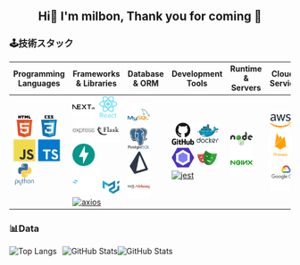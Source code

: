 <h2 align="center">
  <strong>Hi👋 I'm milbon, Thank you for coming 🚀</strong>
</h2>
 
### 🕹️技術スタック
<table>
  <thead>
    <tr>
      <th>Programming Languages</th>
      <th>Frameworks &amp; Libraries</th>
      <th>Database &amp; ORM</th>
      <th>Development Tools</th>
      <th>Runtime &amp; Servers</th>
      <th>Cloud &amp; Services</th>
      <th>UI/UX Tools</th>
    </tr>
  </thead>
  <tbody>
    <tr>
      <td>
        <a href="https://developer.mozilla.org/en-US/docs/Web/HTML" target="_blank" rel="noreferrer"><img src="https://raw.githubusercontent.com/devicons/devicon/master/icons/html5/html5-original-wordmark.svg" alt="html" width="40" height="40"/></a>
        <a href="https://developer.mozilla.org/en-US/docs/Web/CSS" target="_blank" rel="noreferrer"><img src="https://raw.githubusercontent.com/devicons/devicon/master/icons/css3/css3-original-wordmark.svg" alt="css" width="40" height="40"/></a>
        <a href="https://developer.mozilla.org/en-US/docs/Web/JavaScript" target="_blank" rel="noreferrer"><img src="https://raw.githubusercontent.com/devicons/devicon/master/icons/javascript/javascript-original.svg" alt="javascript" width="40" height="40"/></a>
        <a href="https://www.typescriptlang.org/" target="_blank" rel="noreferrer"><img src="https://raw.githubusercontent.com/devicons/devicon/master/icons/typescript/typescript-original.svg" alt="typescript" width="40" height="40"/></a>
        <a href="https://www.python.org/" target="_blank" rel="noreferrer"><img src="https://raw.githubusercontent.com/devicons/devicon/master/icons/python/python-original-wordmark.svg" alt="python" width="40" height="40"/></a>
      </td>
      <td>
        <a href="https://nextjs.org/" target="_blank" rel="noreferrer"><img src="https://raw.githubusercontent.com/devicons/devicon/master/icons/nextjs/nextjs-original-wordmark.svg" alt="nextjs" width="40" height="40"/></a>
        <a href="https://reactjs.org/" target="_blank" rel="noreferrer"><img src="https://raw.githubusercontent.com/devicons/devicon/master/icons/react/react-original-wordmark.svg" alt="react" width="40" height="40"/></a>
        <a href="https://expressjs.com" target="_blank" rel="noreferrer"><img src="https://raw.githubusercontent.com/devicons/devicon/master/icons/express/express-original-wordmark.svg" alt="express" width="40" height="40"/></a>
        <a href="https://flask.palletsprojects.com/" target="_blank" rel="noreferrer"><img src="https://raw.githubusercontent.com/devicons/devicon/master/icons/flask/flask-original-wordmark.svg" alt="flask" width="40" height="40"/></a>
        <a href="https://fastapi.tiangolo.com/" target="_blank" rel="noreferrer"><img src="https://raw.githubusercontent.com/devicons/devicon/master/icons/fastapi/fastapi-original.svg" alt="fastapi" width="40" height="40"/></a>
        <a href="https://tailwindcss.com/" target="_blank" rel="noreferrer"><img src="https://raw.githubusercontent.com/devicons/devicon/master/icons/tailwindcss/tailwindcss-original-wordmark.svg" alt="tailwind" width="50" height="50"/></a>
        <a href="https://mui.com/" target="_blank" rel="noreferrer"><img src="https://raw.githubusercontent.com/devicons/devicon/master/icons/materialui/materialui-original.svg" alt="mui" width="30" height="30"/></a>
        <a href="https://axios-http.com" target="_blank" rel="noreferrer"><img src="https://cdn.worldvectorlogo.com/logos/axios.svg" alt="axios" width="40" height="40"/></a>
      </td>
      <td>
        <a href="https://www.mysql.com/" target="_blank" rel="noreferrer"><img src="https://raw.githubusercontent.com/devicons/devicon/master/icons/mysql/mysql-original-wordmark.svg" alt="mysql" width="40" height="40"/></a>
        <a href="https://www.postgresql.org/" target="_blank" rel="noreferrer"><img src="https://raw.githubusercontent.com/devicons/devicon/master/icons/postgresql/postgresql-original-wordmark.svg" alt="postgresql" width="40" height="40"/></a>
        <a href="https://www.prisma.io" target="_blank" rel="noreferrer"><img src="https://raw.githubusercontent.com/devicons/devicon/master/icons/prisma/prisma-original.svg" alt="prisma" width="40" height="40"/></a>
        <a href="https://www.sqlalchemy.org" target="_blank" rel="noreferrer"><img src="https://raw.githubusercontent.com/devicons/devicon/master/icons/sqlalchemy/sqlalchemy-original-wordmark.svg" alt="sqlalchemy" width="40" height="40"/></a>
<!--         <a href="https://alembic.sqlalchemy.org/" target="_blank" rel="noreferrer"><img src="https://raw.githubusercontent.com/devicons/devicon/master/icons/alembic/alembic-original.svg" alt="alembic" width="40" height="40"/></a> -->
      </td>
      <td>
        <a href="https://github.com" target="_blank" rel="noreferrer"><img src="https://raw.githubusercontent.com/devicons/devicon/master/icons/github/github-original-wordmark.svg" alt="github" width="40" height="40"/></a>
        <a href="https://www.docker.com" target="_blank" rel="noreferrer"><img src="https://raw.githubusercontent.com/devicons/devicon/master/icons/docker/docker-original-wordmark.svg" alt="docker" width="40" height="40"/></a>
        <a href="https://eslint.org" target="_blank" rel="noreferrer"><img src="https://raw.githubusercontent.com/devicons/devicon/master/icons/eslint/eslint-original.svg" alt="eslint" width="40" height="40"/></a>
<!--         <a href="https://prettier.io" target="_blank" rel="noreferrer"><img src="https://raw.githubusercontent.com/devicons/devicon/master/icons/prettier/prettier-original.svg" alt="prettier" width="40" height="40"/></a> -->
        <a href="https://playwright.dev/" target="_blank" rel="noreferrer"><img src="https://raw.githubusercontent.com/devicons/devicon/master/icons/playwright/playwright-original.svg" alt="playwright" width="40" height="40"/></a>
        <a href="https://jestjs.io" target="_blank" rel="noreferrer"><img src="https://www.vectorlogo.zone/logos/jestjsio/jestjsio-icon.svg" alt="jest" width="40" height="40"/></a>
      </td>
      <td>
        <a href="https://nodejs.org/" target="_blank" rel="noreferrer"><img src="https://raw.githubusercontent.com/devicons/devicon/master/icons/nodejs/nodejs-original-wordmark.svg" alt="nodejs" width="40" height="40"/></a>
        <a href="https://www.nginx.com" target="_blank" rel="noreferrer"><img src="https://raw.githubusercontent.com/devicons/devicon/master/icons/nginx/nginx-original.svg" alt="nginx" width="40" height="40"/></a>
<!--         <a href="https://www.uvicorn.org/" target="_blank" rel="noreferrer"><img src="https://raw.githubusercontent.com/devicons/devicon/master/icons/uvicorn/uvicorn-original.svg" alt="uvicorn" width="40" height="40"/></a> -->
      </td>
      <td>
        <a href="https://aws.amazon.com/" target="_blank" rel="noreferrer"><img src="https://raw.githubusercontent.com/devicons/devicon/master/icons/amazonwebservices/amazonwebservices-original-wordmark.svg" alt="aws" width="40" height="40"/></a>
        <a href="https://firebase.google.com/" target="_blank" rel="noreferrer"><img src="https://raw.githubusercontent.com/devicons/devicon/master/icons/firebase/firebase-plain-wordmark.svg" alt="firebase" width="40" height="40"/></a>
        <a href="https://developers.google.com/maps" target="_blank" rel="noreferrer"><img src="https://raw.githubusercontent.com/devicons/devicon/master/icons/googlecloud/googlecloud-original-wordmark.svg" alt="google-maps" width="60" height="60"/></a>
<!--         <a href="https://stripe.com/" target="_blank" rel="noreferrer"><img src="https://raw.githubusercontent.com/devicons/devicon/master/icons/stripe/stripe-original-wordmark.svg" alt="stripe" width="40" height="40"/></a> -->
      </td>
      <td>
        <a href="https://www.figma.com/" target="_blank" rel="noreferrer"><img src="https://raw.githubusercontent.com/devicons/devicon/master/icons/figma/figma-original.svg" alt="figma" width="40" height="40"/></a>
<!--         <a href="https://www.notion.so/" target="_blank" rel="noreferrer"><img src="https://raw.githubusercontent.com/devicons/devicon/master/icons/notion/notion-original-wordmark.svg" alt="notion" width="40" height="40"/></a> -->
      </td>
    </tr>
  </tbody>
</table>


### 📊Data
<div align="left" style="display: flex; align-items: flex-start;">
  <img
    src="https://github-readme-stats.vercel.app/api/top-langs?username=milbon-milbon&show_icons=true&locale=en&layout=compact&theme=algolia&bg_color=000040"
    alt="Top Langs"
    style="margin-right: 10px; height: 150px; "
  />
  <img
    src="https://github-readme-stats.vercel.app/api?username=milbon-milbon&show_icons=true&locale=en&theme=algolia&bg_color=000040"
    alt="GitHub Stats"
    style="height: 150px;"
  />
  <img
    src="https://github-readme-streak-stats.herokuapp.com/?user=milbon-milbon&show_icons=true&locale=en&theme=algolia&bg_color=000040"
    alt="GitHub Stats"
    style="height: 150px;"
  />
</div>









<!--
**milbon-milbon/milbon-milbon** is a ✨ _special_ ✨ repository because its `README.md` (this file) appears on your GitHub profile.

Here are some ideas to get you started:

- 🔭 I’m currently working on ...
- 🌱 I’m currently learning ...
- 👯 I’m looking to collaborate on ...
- 🤔 I’m looking for help with ...
- 💬 Ask me about ...
- 📫 How to reach me: ...
- 😄 Pronouns: ...
- ⚡ Fun fact: ...
-->
